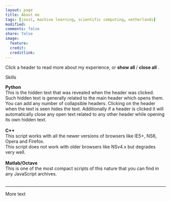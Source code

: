 ```yaml
---
layout: page
title: About me
tags: [joost, machine learning, scientific computing, netherlands]
modified: 
comments: false
share: false
image:
  feature: 
  credit: 
  creditlink: 
---
```


Click a header to read more about my experience, or 
<span style="cursor:hand; cursor:pointer" onClick="openAll()">
  <b> show all </b>
</span> 
/
<span style="cursor:hand; cursor:pointer" onClick="closeAll()">
  <b> close all</b>
</span>
. 

Skills<br/>
<div onClick="openClose('a1')" style="cursor:hand; cursor:pointer"><b>Python</b></div>
<div id="a1" class="texter">
  This is the hidden text that was revealed when the header was clicked. Such hidden text is generally related to the main        header which opens them. You can add any number of collapsible headers. Clicking on the header when the text is seen hides      the text. Additionally if a header is clicked it will automatically close any open text related to any other header while       opening its own hidden text.<br /><br /></div>

<div onClick="openClose('a2')" style="cursor:hand; cursor:pointer"><b>C++</b></div>
<div id="a2" class="texter">
  This script works with all the newer versions of browsers like IE5+, NS6, Opera and Firefox.<br />
  This script does not work with older browsers like NSv4.x but degrades very well.<br /><br /></div>
 
<div onClick="openClose('a3')" style="cursor:hand; cursor:pointer"><b>Matlab/Octave</b></div>
<div id="a3" class="texter">
  This is one of the most compact scripts of this nature that you can find in any JavaScript archives.<br /><br /></div>

---

More text

